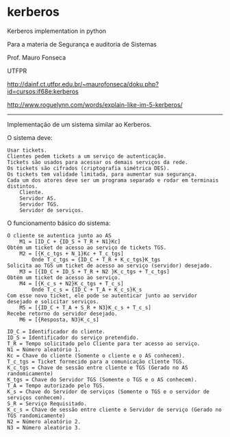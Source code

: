 # kerberos
Kerberos implementation in python

Para a materia de Segurança e auditoria de Sistemas

Prof. Mauro Fonseca

UTFPR

http://dainf.ct.utfpr.edu.br/~maurofonseca/doku.php?id=cursos:if68e:kerberos


http://www.roguelynn.com/words/explain-like-im-5-kerberos/

---

Implementação de um sistema similar ao Kerberos.

O sistema deve:

    Usar tickets.
    Clientes pedem tickets a um serviço de autenticação.
    Tickets são usados para acessar os demais serviços da rede.
    Os tickets são cifrados (criptografia simétrica DES).
    Os tickets tem validade limitada, para aumentar sua segurança.
    Cada um dos atores deve ser um programa separado e rodar em terminais distintos.
        Cliente.
        Servidor AS.
        Servidor TGS.
        Servidor de serviços.

O funcionamento básico do sistema:

    O cliente se autentica junto ao AS
        M1 = [ID_C + {ID_S + T_R + N1}Kc]
    Obtém um ticket de acesso ao serviço de tickets TGS.
        M2 = [{K_c_tgs + N_1}Kc + T_c_tgs]
            Onde T_c_tgs = {ID_C + T_R + K_c_tgs}K_tgs
    Solicita ao TGS um ticket de acesso ao serviço (servidor) desejado.
        M3 = [{ID_C + ID_S + T_R + N2 }K_c_tgs + T_c_tgs]
    Obtém um ticket de acesso ao serviço.
        M4 = [{K_c_s + N2}K_c_tgs + T_c_s]
            Onde T_c_s = {ID_C + T_A + K_c_s}K_s
    Com esse novo ticket, ele pode se autenticar junto ao servidor desejado e solicitar serviços.
        M5 = [{ID_C + T_A + S_R + N3}K_c_s + T_c_s]
    Recebe retorno do servidor desejado.
        M6 = [{Resposta, N3}K_c_s]

    ID_C = Identificador do cliente.
    ID_S = Identificador do serviço pretendido.
    T_R = Tempo solicitado pelo Cliente para ter acesso ao serviço.
    N1 = Número aleatório 1.
    Kc = Chave do cliente (Somente o cliente e o AS conhecem).
    T_c_tgs = Ticket fornecido para a comunicação cliente TGS.
    K_c_tgs = Chave de sessão entre cliente e TGS (Gerado no AS randomicamente)
    K_tgs = Chave do Servidor TGS (Somente o TGS e o AS conhecem).
    T_A = Tempo autorizado pelo TGS.
    K_s = Chave do Servidor de serviços (Somente o TGS e o servidor de serviços conhecem).
    S_R = Serviço Requisitado.
    K_c_s = Chave de sessão entre cliente e Servidor de serviço (Gerado no TGS randomicamente)
    N2 = Número aleatório 2.
    N3 = Número aleatório 3.

